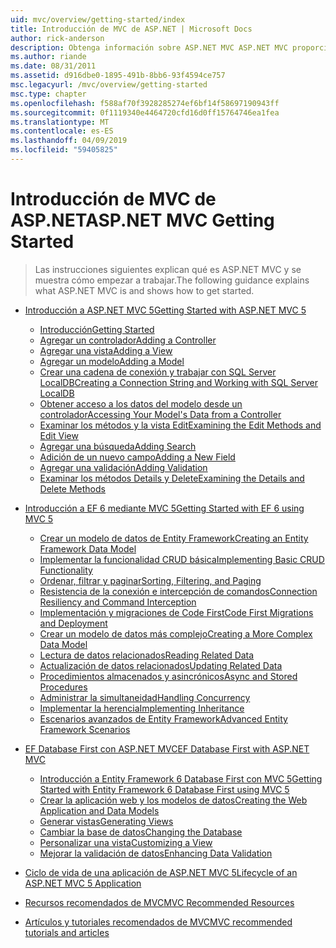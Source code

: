 ```yaml
---
uid: mvc/overview/getting-started/index
title: Introducción de MVC de ASP.NET | Microsoft Docs
author: rick-anderson
description: Obtenga información sobre ASP.NET MVC ASP.NET MVC proporciona una manera eficaz, basado en patrones para crear sitios Web dinámicos que permite una separación clara de intereses y ese g...
ms.author: riande
ms.date: 08/31/2011
ms.assetid: d916dbe0-1895-491b-8bb6-93f4594ce757
msc.legacyurl: /mvc/overview/getting-started
msc.type: chapter
ms.openlocfilehash: f588af70f3928285274ef6bf14f58697190943ff
ms.sourcegitcommit: 0f1119340e4464720cfd16d0ff15764746ea1fea
ms.translationtype: MT
ms.contentlocale: es-ES
ms.lasthandoff: 04/09/2019
ms.locfileid: "59405825"
---
```

# <a name="aspnet-mvc-getting-started"></a><span data-ttu-id="07548-103">Introducción de MVC de ASP.NET</span><span class="sxs-lookup"><span data-stu-id="07548-103">ASP.NET MVC Getting Started</span></span>

> <span data-ttu-id="07548-104">Las instrucciones siguientes explican qué es ASP.NET MVC y se muestra cómo empezar a trabajar.</span><span class="sxs-lookup"><span data-stu-id="07548-104">The following guidance explains what ASP.NET MVC is and shows how to get started.</span></span>


- [<span data-ttu-id="07548-105">Introducción a ASP.NET MVC 5</span><span class="sxs-lookup"><span data-stu-id="07548-105">Getting Started with ASP.NET MVC 5</span></span>](introduction/index.md)

    - [<span data-ttu-id="07548-106">Introducción</span><span class="sxs-lookup"><span data-stu-id="07548-106">Getting Started</span></span>](introduction/getting-started.md)
    - [<span data-ttu-id="07548-107">Agregar un controlador</span><span class="sxs-lookup"><span data-stu-id="07548-107">Adding a Controller</span></span>](introduction/adding-a-controller.md)
    - [<span data-ttu-id="07548-108">Agregar una vista</span><span class="sxs-lookup"><span data-stu-id="07548-108">Adding a View</span></span>](introduction/adding-a-view.md)
    - [<span data-ttu-id="07548-109">Agregar un modelo</span><span class="sxs-lookup"><span data-stu-id="07548-109">Adding a Model</span></span>](introduction/adding-a-model.md)
    - [<span data-ttu-id="07548-110">Crear una cadena de conexión y trabajar con SQL Server LocalDB</span><span class="sxs-lookup"><span data-stu-id="07548-110">Creating a Connection String and Working with SQL Server LocalDB</span></span>](introduction/creating-a-connection-string.md)
    - [<span data-ttu-id="07548-111">Obtener acceso a los datos del modelo desde un controlador</span><span class="sxs-lookup"><span data-stu-id="07548-111">Accessing Your Model's Data from a Controller</span></span>](introduction/accessing-your-models-data-from-a-controller.md)
    - [<span data-ttu-id="07548-112">Examinar los métodos y la vista Edit</span><span class="sxs-lookup"><span data-stu-id="07548-112">Examining the Edit Methods and Edit View</span></span>](introduction/examining-the-edit-methods-and-edit-view.md)
    - [<span data-ttu-id="07548-113">Agregar una búsqueda</span><span class="sxs-lookup"><span data-stu-id="07548-113">Adding Search</span></span>](introduction/adding-search.md)
    - [<span data-ttu-id="07548-114">Adición de un nuevo campo</span><span class="sxs-lookup"><span data-stu-id="07548-114">Adding a New Field</span></span>](introduction/adding-a-new-field.md)
    - [<span data-ttu-id="07548-115">Agregar una validación</span><span class="sxs-lookup"><span data-stu-id="07548-115">Adding Validation</span></span>](introduction/adding-validation.md)
    - [<span data-ttu-id="07548-116">Examinar los métodos Details y Delete</span><span class="sxs-lookup"><span data-stu-id="07548-116">Examining the Details and Delete Methods</span></span>](introduction/examining-the-details-and-delete-methods.md)
- [<span data-ttu-id="07548-117">Introducción a EF 6 mediante MVC 5</span><span class="sxs-lookup"><span data-stu-id="07548-117">Getting Started with EF 6 using MVC 5</span></span>](getting-started-with-ef-using-mvc/index.md)

    - [<span data-ttu-id="07548-118">Crear un modelo de datos de Entity Framework</span><span class="sxs-lookup"><span data-stu-id="07548-118">Creating an Entity Framework Data Model</span></span>](getting-started-with-ef-using-mvc/creating-an-entity-framework-data-model-for-an-asp-net-mvc-application.md)
    - [<span data-ttu-id="07548-119">Implementar la funcionalidad CRUD básica</span><span class="sxs-lookup"><span data-stu-id="07548-119">Implementing Basic CRUD Functionality</span></span>](getting-started-with-ef-using-mvc/implementing-basic-crud-functionality-with-the-entity-framework-in-asp-net-mvc-application.md)
    - [<span data-ttu-id="07548-120">Ordenar, filtrar y paginar</span><span class="sxs-lookup"><span data-stu-id="07548-120">Sorting, Filtering, and Paging</span></span>](getting-started-with-ef-using-mvc/sorting-filtering-and-paging-with-the-entity-framework-in-an-asp-net-mvc-application.md)
    - [<span data-ttu-id="07548-121">Resistencia de la conexión e intercepción de comandos</span><span class="sxs-lookup"><span data-stu-id="07548-121">Connection Resiliency and Command Interception</span></span>](getting-started-with-ef-using-mvc/connection-resiliency-and-command-interception-with-the-entity-framework-in-an-asp-net-mvc-application.md)
    - [<span data-ttu-id="07548-122">Implementación y migraciones de Code First</span><span class="sxs-lookup"><span data-stu-id="07548-122">Code First Migrations and Deployment</span></span>](getting-started-with-ef-using-mvc/migrations-and-deployment-with-the-entity-framework-in-an-asp-net-mvc-application.md)
    - [<span data-ttu-id="07548-123">Crear un modelo de datos más complejo</span><span class="sxs-lookup"><span data-stu-id="07548-123">Creating a More Complex Data Model</span></span>](getting-started-with-ef-using-mvc/creating-a-more-complex-data-model-for-an-asp-net-mvc-application.md)
    - [<span data-ttu-id="07548-124">Lectura de datos relacionados</span><span class="sxs-lookup"><span data-stu-id="07548-124">Reading Related Data</span></span>](getting-started-with-ef-using-mvc/reading-related-data-with-the-entity-framework-in-an-asp-net-mvc-application.md)
    - [<span data-ttu-id="07548-125">Actualización de datos relacionados</span><span class="sxs-lookup"><span data-stu-id="07548-125">Updating Related Data</span></span>](getting-started-with-ef-using-mvc/updating-related-data-with-the-entity-framework-in-an-asp-net-mvc-application.md)
    - [<span data-ttu-id="07548-126">Procedimientos almacenados y asincrónicos</span><span class="sxs-lookup"><span data-stu-id="07548-126">Async and Stored Procedures</span></span>](getting-started-with-ef-using-mvc/async-and-stored-procedures-with-the-entity-framework-in-an-asp-net-mvc-application.md)
    - [<span data-ttu-id="07548-127">Administrar la simultaneidad</span><span class="sxs-lookup"><span data-stu-id="07548-127">Handling Concurrency</span></span>](getting-started-with-ef-using-mvc/handling-concurrency-with-the-entity-framework-in-an-asp-net-mvc-application.md)
    - [<span data-ttu-id="07548-128">Implementar la herencia</span><span class="sxs-lookup"><span data-stu-id="07548-128">Implementing Inheritance</span></span>](getting-started-with-ef-using-mvc/implementing-inheritance-with-the-entity-framework-in-an-asp-net-mvc-application.md)
    - [<span data-ttu-id="07548-129">Escenarios avanzados de Entity Framework</span><span class="sxs-lookup"><span data-stu-id="07548-129">Advanced Entity Framework Scenarios</span></span>](getting-started-with-ef-using-mvc/advanced-entity-framework-scenarios-for-an-mvc-web-application.md)
- [<span data-ttu-id="07548-130">EF Database First con ASP.NET MVC</span><span class="sxs-lookup"><span data-stu-id="07548-130">EF Database First with ASP.NET MVC</span></span>](database-first-development/index.md)

    - [<span data-ttu-id="07548-131">Introducción a Entity Framework 6 Database First con MVC 5</span><span class="sxs-lookup"><span data-stu-id="07548-131">Getting Started with Entity Framework 6 Database First using MVC 5</span></span>](database-first-development/setting-up-database.md)
    - [<span data-ttu-id="07548-132">Crear la aplicación web y los modelos de datos</span><span class="sxs-lookup"><span data-stu-id="07548-132">Creating the Web Application and Data Models</span></span>](database-first-development/creating-the-web-application.md)
    - [<span data-ttu-id="07548-133">Generar vistas</span><span class="sxs-lookup"><span data-stu-id="07548-133">Generating Views</span></span>](database-first-development/generating-views.md)
    - [<span data-ttu-id="07548-134">Cambiar la base de datos</span><span class="sxs-lookup"><span data-stu-id="07548-134">Changing the Database</span></span>](database-first-development/changing-the-database.md)
    - [<span data-ttu-id="07548-135">Personalizar una vista</span><span class="sxs-lookup"><span data-stu-id="07548-135">Customizing a View</span></span>](database-first-development/customizing-a-view.md)
    - [<span data-ttu-id="07548-136">Mejorar la validación de datos</span><span class="sxs-lookup"><span data-stu-id="07548-136">Enhancing Data Validation</span></span>](database-first-development/enhancing-data-validation.md)
- [<span data-ttu-id="07548-137">Ciclo de vida de una aplicación de ASP.NET MVC 5</span><span class="sxs-lookup"><span data-stu-id="07548-137">Lifecycle of an ASP.NET MVC 5 Application</span></span>](lifecycle-of-an-aspnet-mvc-5-application.md)
- [<span data-ttu-id="07548-138">Recursos recomendados de MVC</span><span class="sxs-lookup"><span data-stu-id="07548-138">MVC Recommended Resources</span></span>](recommended-resources-for-mvc.md)
- [<span data-ttu-id="07548-139">Artículos y tutoriales recomendados de MVC</span><span class="sxs-lookup"><span data-stu-id="07548-139">MVC recommended tutorials and articles</span></span>](mvc-learning-sequence.md)

